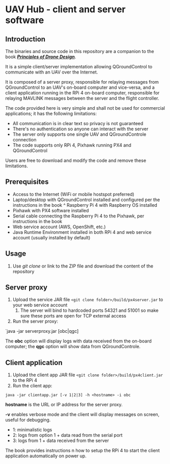 # UAV Hub - client and server software

## Introduction

The binaries and source code in this repository are a companion to the book [***Principles of Drone Design***](https://payhip.com/dronedesign).

It is a simple client/server implementation allowing QGroundControl to communicate with an UAV over the Internet.

It is composed of a server proxy, responsible for relaying messages from QGroundControl to an UAV's on-board computer and vice-versa, and a client application running in the RPi 4 on-board computer, responsible for relaying MAVLINK messages between the server and the flight controller.

The code provided here is very simple and shall not be used for commercial applications; it has the following limitations:

* All communication is in clear text so privacy is not guaranteed
* There's no authentication so anyone can interact with the server
* The server only supports one single UAV and QGroundControle connection
* The code supports only RPi 4, Pixhawk running PX4 and QGroundControl

Users are free to download and modify the code and remove these limitations.

## Prerequisites

* Access to the Internet (WiFi or mobile hostspot preferred)
* Laptop/desktop with QGroundControl installed and configured per the instructions in the book
^ Raspberry Pi 4 with Raspberry OS installed
* Pixhawk with PX4 software installed
* Serial cable connecting the Raspberry Pi 4 to the Pixhawk, per instructions in the book
* Web service account (AWS, OpenShift, etc.)
* Java Runtime Environment installed in both RPi 4 and web service account (usually installed by default)


## Usage
1. Use *git clone* or link to the ZIP file and download the content of the repository

## Server proxy

1. Upload the service JAR file `<git clone folder>/build/px4server.jar` to your web service account
   1. The server will bind to hardcoded ports 54321 and 51001 so make sure these ports are open for TCP external access
1. Run the server proxy:

`java -jar serverproxy.jar [obc|qgc]

The **obc** option will display logs with data received from the on-board computer; the **qgc** option will show data from QGroundControle.

## Client application

1. Upload the client app JAR file `<git clone folder>/build/px4client.jar` to the RPi 4
1. Run the client app:

`java -jar clientapp.jar [-v 1|2|3] -h <hostname> -i obc`

**hostname** is the URL or IP address for the server proxy.

**-v** enables verbose mode and the client will display messages on screen, useful for debugging.
* 1: minimalistic logs
* 2: logs from option 1 + data read from the serial port
* 3: logs from 1 + data received from the server

The book provides instructions n how to setup the RPi 4 to start the client application automatically on power up.
